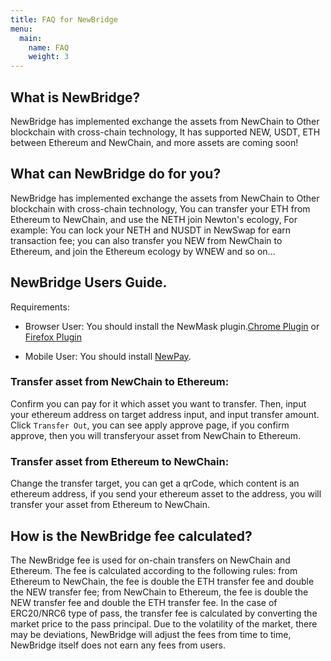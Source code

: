 ```yaml
---
title: FAQ for NewBridge
menu:
  main:
    name: FAQ
    weight: 3
---
```


## What is NewBridge?

NewBridge has implemented exchange the assets from NewChain to Other blockchain with cross-chain technology,
It has supported NEW, USDT, ETH between Ethereum and NewChain, and more assets are coming soon!

## What can NewBridge do for you?

NewBridge has implemented exchange the assets from NewChain to Other blockchain with cross-chain technology,
You can transfer your ETH from Ethereum to NewChain, and use the NETH join Newton's ecology, For example: You can
lock your NETH and NUSDT in NewSwap for earn transaction fee; you can also transfer you NEW from NewChain to Ethereum,
and join the Ethereum ecology by WNEW and so on...

## NewBridge Users Guide.

Requirements:

- Browser User: You should install the NewMask plugin.[Chrome Plugin](https://chrome.google.com/webstore/detail/newmask/moaehhjcfiempcbcglpmmppcdphmgkef?hl=zh-CN)
  or [Firefox Plugin](https://addons.mozilla.org/zh-CN/firefox/addon/newmask/?utm_source=addons.mozilla.org&utm_medium=referral&utm_content=search)

- Mobile User: You should install [NewPay](https://www.newtonproject.org/newpay/).

### Transfer asset from NewChain to Ethereum:

Confirm you can pay for it which asset you want to transfer. Then, input your ethereum address on target address input,
and input transfer amount. Click `Transfer Out`, you can see apply approve page, if you confirm approve, then you will transferyour asset from NewChain to Ethereum.

### Transfer asset from Ethereum to NewChain:

Change the transfer target, you can get a qrCode, which content is an ethereum address, if you send your ethereum asset to the address, you will transfer your asset from Ethereum to NewChain.

## How is the NewBridge fee calculated?

The NewBridge fee is used for on-chain transfers on NewChain and Ethereum. The fee is calculated according to the following rules: from Ethereum to NewChain, the fee is double the ETH transfer fee and double the NEW transfer fee; from NewChain to Ethereum, the fee is double the NEW transfer fee and double the ETH transfer fee. In the case of ERC20/NRC6 type of pass, the transfer fee is calculated by converting the market price to the pass principal. Due to the volatility of the market, there may be deviations, NewBridge will adjust the fees from time to time, NewBridge itself does not earn any fees from users.
